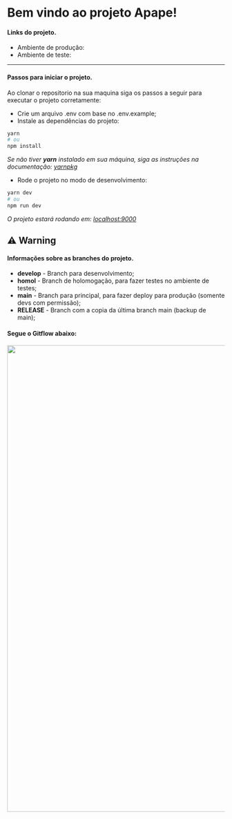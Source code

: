 # Bem vindo ao projeto Apape!

#### Links do projeto.

- Ambiente de produção: 
- Ambiente de teste: 

---

#### Passos para iniciar o projeto.

Ao clonar o repositorio na sua maquina siga os passos a seguir para executar o projeto corretamente:

- Crie um arquivo .env com base no .env.example;
- Instale as dependências do projeto:

```bash
yarn
# ou
npm install
```

<em>Se não tiver <strong>yarn</strong> instalado em sua máquina, siga as instruções na documentação: [yarnpkg](https://classic.yarnpkg.com/lang/en/docs/install)</em>

- Rode o projeto no modo de desenvolvimento:

```bash
yarn dev
# ou
npm run dev
```

<em>O projeto estará rodando em: [localhost:9000](http://localhost:9000/)</em>

## ⚠️ Warning

#### Informações sobre as branches do projeto.

- <strong>develop</strong> - Branch para desenvolvimento;
- <strong>homol</strong> - Branch de holomogação, para fazer testes no ambiente de testes;
- <strong>main</strong> - Branch para principal, para fazer deploy para produção (somente devs com permissão);
- <strong>RELEASE</strong> - Branch com a copia da última branch main (backup de main);

#### Segue o Gitflow abaixo:

<p align="center">
    <img src="https://github.com/TimeNovaData/pvo-front/assets/62356988/74f23783-47f2-4e1f-9d37-0984ef2ec4b1" width="1080px">
</p>
